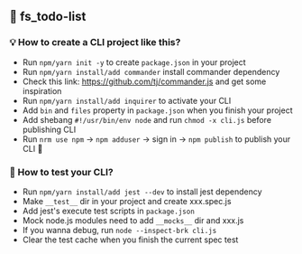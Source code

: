 ## 📝 fs_todo-list

### 💡 How to create a CLI project like this?
- Run `npm/yarn init -y` to create `package.json` in your project
- Run `npm/yarn install/add commander` install commander dependency
- Check this link: https://github.com/tj/commander.js and get some inspiration
- Run `npm/yarn install/add inquirer` to activate your CLI
- Add `bin` and `files` property in `package.json` when you finish your project
- Add shebang `#!/usr/bin/env node` and run `chmod -x cli.js` before publishing CLI
- Run `nrm use npm` -> `npm adduser` -> sign in -> `npm publish` to publish your CLI 🎉

### 🤔 How to test your CLI?
- Run `npm/yarn install/add jest --dev` to install jest dependency
- Make `__test__` dir in your project and create xxx.spec.js
- Add jest's execute test scripts in `package.json`
- Mock node.js modules need to add `__mocks__` dir and xxx.js
- If you wanna debug, run `node --inspect-brk cli.js`
- Clear the test cache when you finish the current spec test